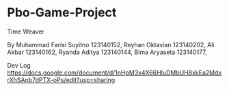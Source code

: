 # Pbo-Game-Project
Time Weaver

By 
Muhammad Farisi Suyitno 123140152,
Reyhan Oktavian 123140202,
Ali Akbar 123140162,
Ryanda Aditya 123140144,
Bima Aryaseta 123140177,

Dev Log
https://docs.google.com/document/d/1nHpM3x4X66HIuDMbUH8xkEa2MdxrXhSAnb7dPTX-oPs/edit?usp=sharing
